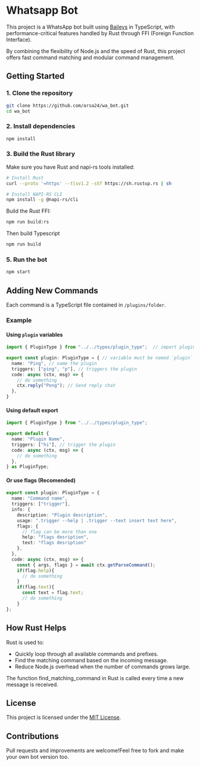# Whatsapp Bot

This project is a WhatsApp bot built using [Baileys](https://github.com/WhiskeySockets/Baileys) in TypeScript, with performance-critical features handled by Rust through FFI (Foreign Function Interface).

By combining the flexibility of Node.js and the speed of Rust, this project offers fast command matching and modular command management.

## Getting Started

### 1. Clone the repository
```sh
git clone https://github.com/arsa24/wa_bot.git
cd wa_bot
```
### 2. Install dependencies
```sh
npm install
```
### 3. Build the Rust library
Make sure you have Rust and napi-rs tools installed:
```sh
# Install Rust
curl --proto '=https' --tlsv1.2 -sSf https://sh.rustup.rs | sh

# Install NAPI-RS CLI
npm install -g @napi-rs/cli
```
Build the Rust FFI:
```sh
npm run build:rs
```
Then build Typescript
```sh
npm run build
```
### 5. Run the bot
```sh
npm start
```

## Adding New Commands
Each command is a TypeScript file contained in `/plugins/folder`.

### Example

#### Using `plugin` variables

```ts
import { PluginType } from "../../types/plugin_type";  // import plugin type

export const plugin: PluginType = { // variable must be named `plugin`
  name: "Ping", // name the plugin
  triggers: ["ping", "p"], // triggers the plugin
  code: async (ctx, msg) => {
	// do something
	ctx.reply("Pong"); // Send reply chat
  },
}
```
#### Using default export
```ts
import { PluginType } from "../../types/plugin_type";

export default {
  name: "Plugin Name",
  triggers: ["hi"], // trigger the plugin
  code: async (ctx, msg) => {
    // do something
  },
} as PluginType;

```

#### Or use flags (Recomended)
```ts
export const plugin: PluginType = {
  name: "Command name",
  triggers: ["trigger"],
  info: {
    description: "Plugin description",
    usage: ".trigger --help | .trigger --text insert text here",
    flags: {
      // flag can be more than one
      help: "flags desription",
      text: "flags desription"
    },
  },
  code: async (ctx, msg) => {
    const { args, flags } = await ctx.getParseCommand();
    if(flag.help){
      // do something
    }
    if(flag.text){
      const text = flag.text;
      // do something
    }
};

```

##  How Rust Helps
Rust is used to:

- Quickly loop through all available commands and prefixes.
- Find the matching command based on the incoming message.
- Reduce Node.js overhead when the number of commands grows large.

The function find_matching_command in Rust is called every time a new message is received.

## License
This project is licensed under the [MIT License](https://github.com/arsa24/wa_bot/blob/main/LICENSE).

## Contributions
Pull requests and improvements are welcome!Feel free to fork and make your own bot version too.

